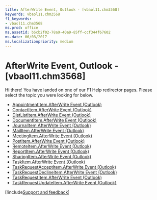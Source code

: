 ```yaml
---
title: AfterWrite Event, Outlook - [vbaol11.chm3568]
keywords: vbaol11.chm3568
f1_keywords:
- vbaol11.chm3568
ms.prod: office
ms.assetid: b6cb2f02-78a0-40a9-85ff-ccf344f67602
ms.date: 06/08/2017
ms.localizationpriority: medium
---
```



# AfterWrite Event, Outlook - [vbaol11.chm3568]

Hi there! You have landed on one of our F1 Help redirector pages. Please select the topic you were looking for below.

- [AppointmentItem.AfterWrite Event (Outlook)](https://msdn.microsoft.com/library/e63e0d48-f3cd-4c3b-1ef9-4a9a83a34a32%28Office.15%29.aspx)
- [ContactItem.AfterWrite Event (Outlook)](https://msdn.microsoft.com/library/d771b7ab-9235-2b62-60df-f4a168ba75e2%28Office.15%29.aspx)
- [DistListItem.AfterWrite Event (Outlook)](https://msdn.microsoft.com/library/aa924761-77c9-faf1-f34c-739f766ab5a7%28Office.15%29.aspx)
- [DocumentItem.AfterWrite Event (Outlook)](https://msdn.microsoft.com/library/f810f61f-9fad-6001-d9fa-389ce4003ac7%28Office.15%29.aspx)
- [JournalItem.AfterWrite Event (Outlook)](https://msdn.microsoft.com/library/ba3bbc09-8f12-3f20-88ea-c9ed601e3ce0%28Office.15%29.aspx)
- [MailItem.AfterWrite Event (Outlook)](https://msdn.microsoft.com/library/e8face1d-06bd-2799-5afd-53048bb03acd%28Office.15%29.aspx)
- [MeetingItem.AfterWrite Event (Outlook)](https://msdn.microsoft.com/library/10fab1af-e29f-74d2-5fae-aa61822f06dd%28Office.15%29.aspx)
- [PostItem.AfterWrite Event (Outlook)](https://msdn.microsoft.com/library/e1e31a7b-951c-d2e7-ad2c-b1a0ada0df6a%28Office.15%29.aspx)
- [RemoteItem.AfterWrite Event (Outlook)](https://msdn.microsoft.com/library/806e9b23-9f08-6888-607a-4377af2c4d04%28Office.15%29.aspx)
- [ReportItem.AfterWrite Event (Outlook)](https://msdn.microsoft.com/library/a585b4f0-9453-da34-6360-f7cb72943af9%28Office.15%29.aspx)
- [SharingItem.AfterWrite Event (Outlook)](https://msdn.microsoft.com/library/a9eb761b-1d08-920a-31bd-76f2758ab67c%28Office.15%29.aspx)
- [TaskItem.AfterWrite Event (Outlook)](https://msdn.microsoft.com/library/9d7f10ee-a871-91c3-9c71-309aac23c230%28Office.15%29.aspx)
- [TaskRequestAcceptItem.AfterWrite Event (Outlook)](https://msdn.microsoft.com/library/f25a7f19-16ec-fbd3-fcfd-13e598e3eaeb%28Office.15%29.aspx)
- [TaskRequestDeclineItem.AfterWrite Event (Outlook)](https://msdn.microsoft.com/library/0f60bfa3-0a15-a6dd-d71b-139979938f5d%28Office.15%29.aspx)
- [TaskRequestItem.AfterWrite Event (Outlook)](https://msdn.microsoft.com/library/8309fa13-2267-e80d-c8cd-d17f5ba49846%28Office.15%29.aspx)
- [TaskRequestUpdateItem.AfterWrite Event (Outlook)](https://msdn.microsoft.com/library/c13180b2-084a-e18e-dbb4-0e1c707b627d%28Office.15%29.aspx)

[!include[Support and feedback](~/includes/feedback-boilerplate.md)]